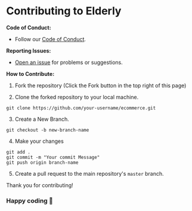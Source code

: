 # Contributing to Elderly

**Code of Conduct:**
- Follow our [Code of Conduct](CODE_OF_CONDUCT.md).

**Reporting Issues:**
- [Open an issue](https://github.com/VivekChatterjee/ecommerce/issues) for problems or suggestions.

**How to Contribute:**

1. Fork the repository (Click the Fork button in the top right of this page)

2. Clone the forked repository to your local machine.
```
git clone https://github.com/your-username/ecommerce.git
```
3. Create a New Branch.
```
git checkout -b new-branch-name
```
4. Make your changes
```
git add .
git commit -m "Your commit Message"
git push origin branch-name
```
5. Create a pull request to the main repository's `master` branch.


Thank you for contributing!

### Happy coding 🚀

